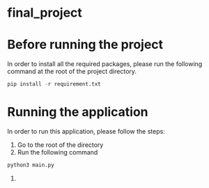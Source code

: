 # final_project

# Before running the project
In order to install all the required packages, please run the following command at the root of the project directory.
```python
pip install -r requirement.txt
```

# Running the application
In order to run this application, please follow the steps:

1. Go to the root of the directory
1. Run the following command
```python
python3 main.py 
```
1. 